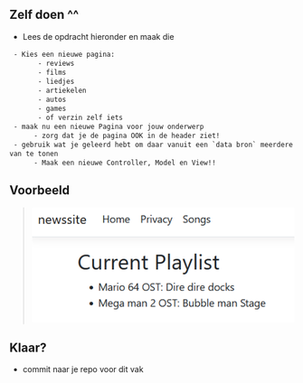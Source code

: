 
## Zelf doen ^^



- Lees de opdracht hieronder en maak die
```
 - Kies een nieuwe pagina:
       - reviews
       - films
       - liedjes
       - artiekelen
       - autos
       - games
       - of verzin zelf iets
 - maak nu een nieuwe Pagina voor jouw onderwerp
      - zorg dat je de pagina OOK in de header ziet!
 - gebruik wat je geleerd hebt om daar vanuit een `data bron` meerdere van te tonen
      - Maak een nieuwe Controller, Model en View!!
```

## Voorbeeld
> ![](img/songs.PNG)
## Klaar?

- commit naar je repo voor dit vak